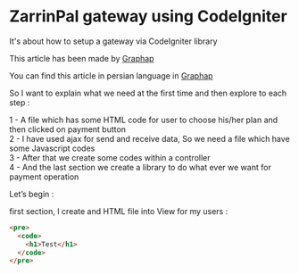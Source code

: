 # ZarrinPal gateway using CodeIgniter
It's about how to setup a gateway via CodeIgniter library

This article has been made by <a href="http://graphap.com">Graphap</a>

You can find this article in persian language in <a href="http://graphap.com">Graphap</a>

So I want to explain what we need at the first time and then explore to each step :

1 - A file which has some HTML code for user to choose his/her plan and then clicked on payment button<br />
2 - I have used ajax for send and receive data, So we need a file which have some Javascript codes<br />
3 - After that we create some codes within a controller<br />
4 - And the last section we create a library to do what ever we want for payment operation<br />

Let’s begin :

first section, I create and HTML file into View for my users :

```html
<pre>
  <code>
    <h1>Test</h1>
  </code>
</pre>
```

